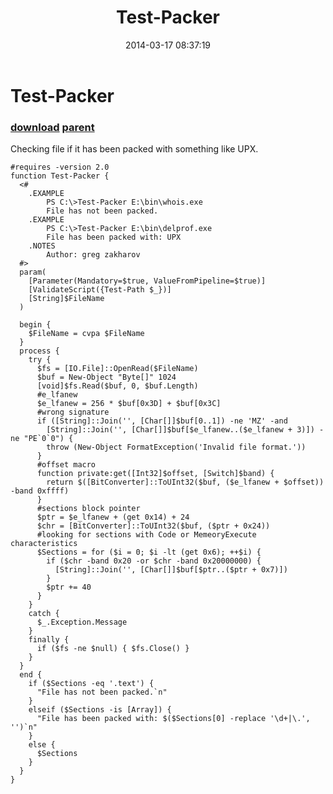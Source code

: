 ﻿---
pid:            4992
parent:         4991
children:       
poster:         greg zakharov
title:          Test-Packer
date:           2014-03-17 08:37:19
description:    Checking file if it has been packed with something like UPX.
format:         posh
---

# Test-Packer

### [download](4992.ps1) [parent](4991.md) 

Checking file if it has been packed with something like UPX.

```posh
#requires -version 2.0
function Test-Packer {
  <#
    .EXAMPLE
        PS C:\>Test-Packer E:\bin\whois.exe
        File has not been packed.
    .EXAMPLE
        PS C:\>Test-Packer E:\bin\delprof.exe
        File has been packed with: UPX
    .NOTES
        Author: greg zakharov
  #>
  param(
    [Parameter(Mandatory=$true, ValueFromPipeline=$true)]
    [ValidateScript({Test-Path $_})]
    [String]$FileName
  )
  
  begin {
    $FileName = cvpa $FileName
  }
  process {
    try {
      $fs = [IO.File]::OpenRead($FileName)
      $buf = New-Object "Byte[]" 1024
      [void]$fs.Read($buf, 0, $buf.Length)
      #e_lfanew
      $e_lfanew = 256 * $buf[0x3D] + $buf[0x3C]
      #wrong signature
      if ([String]::Join('', [Char[]]$buf[0..1]) -ne 'MZ' -and
        [String]::Join('', [Char[]]$buf[$e_lfanew..($e_lfanew + 3)]) -ne "PE`0`0") {
        throw (New-Object FormatException('Invalid file format.'))
      }
      #offset macro
      function private:get([Int32]$offset, [Switch]$band) {
        return $([BitConverter]::ToUInt32($buf, ($e_lfanew + $offset)) -band 0xffff)
      }
      #sections block pointer
      $ptr = $e_lfanew + (get 0x14) + 24
      $chr = [BitConverter]::ToUInt32($buf, ($ptr + 0x24))
      #looking for sections with Code or MemeoryExecute characteristics
      $Sections = for ($i = 0; $i -lt (get 0x6); ++$i) {
        if ($chr -band 0x20 -or $chr -band 0x20000000) {
          [String]::Join('', [Char[]]$buf[$ptr..($ptr + 0x7)])
        }
        $ptr += 40
      }
    }
    catch {
      $_.Exception.Message
    }
    finally {
      if ($fs -ne $null) { $fs.Close() }
    }
  }
  end {
    if ($Sections -eq '.text') {
      "File has not been packed.`n"
    }
    elseif ($Sections -is [Array]) {
      "File has been packed with: $($Sections[0] -replace '\d+|\.', '')`n"
    }
    else {
      $Sections
    }
  }
}
```
